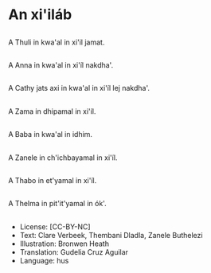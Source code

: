 # An xi'iláb

##
A Thuli in kwa'al in xi'il jamat.

##
A Anna in kwa'al in xi'íl nakdha'.

##
A Cathy jats axi in kwa'al in xi'íl lej nakdha'.

##
A Zama in dhipamal in xi'íl.

##
A Baba in kwa'al in idhim.

##
A Zanele in ch'ichbayamal in xi'íl.

##
A Thabo in et'yamal in xi'íl.

##
A Thelma in pit'it'yamal in ók'.

##
* License: [CC-BY-NC]
* Text: Clare Verbeek, Thembani Dladla, Zanele Buthelezi
* Illustration: Bronwen Heath
* Translation: Gudelia Cruz Aguilar
* Language: hus
